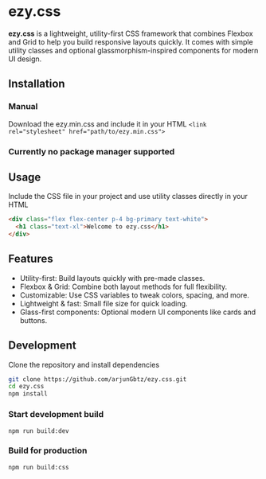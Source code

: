 # **ezy.css**

**ezy.css** is a lightweight, utility-first CSS framework that combines Flexbox and Grid to help you build responsive layouts quickly. It comes with simple utility classes and optional glassmorphism-inspired components for modern UI design.

## Installation

### Manual
Download the ezy.min.css and include it in your HTML
`<link rel="stylesheet" href="path/to/ezy.min.css">`

### Currently no package manager supported

## Usage
Include the CSS file in your project and use utility classes directly in your HTML
```html 
<div class="flex flex-center p-4 bg-primary text-white">
  <h1 class="text-xl">Welcome to ezy.css</h1>
</div> 
```

## Features
* Utility-first: Build layouts quickly with pre-made classes.
* Flexbox & Grid: Combine both layout methods for full flexibility.
* Customizable: Use CSS variables to tweak colors, spacing, and more.
* Lightweight & fast: Small file size for quick loading.
* Glass-first components: Optional modern UI components like cards and buttons.

## Development
Clone the repository and install dependencies
```bash
git clone https://github.com/arjunGbtz/ezy.css.git
cd ezy.css
npm install
```

### Start development build

`npm run build:dev`

### Build for production

`npm run build:css`